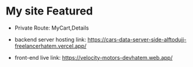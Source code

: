 # My site Featured

- Private Route: MyCart,Details
- backend server hosting link: https://cars-data-server-side-alftodujj-freelancerhatem.vercel.app/

- front-end live link: https://velocity-motors-devhatem.web.app/

